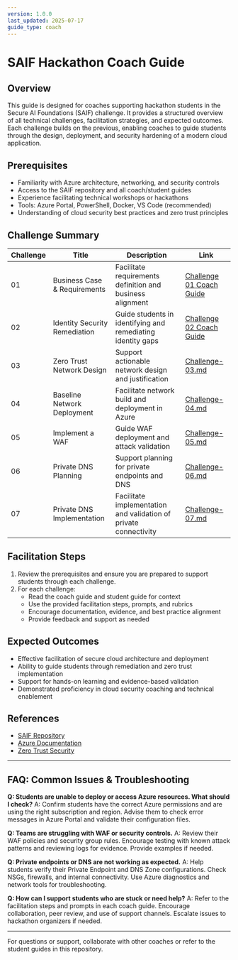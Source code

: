 ```yaml
---
version: 1.0.0
last_updated: 2025-07-17
guide_type: coach
---
```


# SAIF Hackathon Coach Guide

## Overview
This guide is designed for coaches supporting hackathon students in the Secure AI Foundations (SAIF) challenge. It provides a structured overview of all technical challenges, facilitation strategies, and expected outcomes. Each challenge builds on the previous, enabling coaches to guide students through the design, deployment, and security hardening of a modern cloud application.

## Prerequisites
- Familiarity with Azure architecture, networking, and security controls
- Access to the SAIF repository and all coach/student guides
- Experience facilitating technical workshops or hackathons
- Tools: Azure Portal, PowerShell, Docker, VS Code (recommended)
- Understanding of cloud security best practices and zero trust principles

## Challenge Summary
| Challenge | Title | Description | Link |
|-----------|-------|-------------|------|
| 01 | Business Case & Requirements | Facilitate requirements definition and business alignment | [Challenge 01 Coach Guide](../coach-guide/Challenge-01.md) |
| 02 | Identity Security Remediation | Guide students in identifying and remediating identity gaps | [Challenge 02 Coach Guide](../coach-guide/Challenge-02.md) |
| 03 | Zero Trust Network Design | Support actionable network design and justification | [Challenge-03.md](../coach-guide/Challenge-03.md) |
| 04 | Baseline Network Deployment | Facilitate network build and deployment in Azure | [Challenge-04.md](../coach-guide/Challenge-04.md) |
| 05 | Implement a WAF | Guide WAF deployment and attack validation | [Challenge-05.md](../coach-guide/Challenge-05.md) |
| 06 | Private DNS Planning | Support planning for private endpoints and DNS | [Challenge-06.md](../coach-guide/Challenge-06.md) |
| 07 | Private DNS Implementation | Facilitate implementation and validation of private connectivity | [Challenge-07.md](../coach-guide/Challenge-07.md) |

## Facilitation Steps
1. Review the prerequisites and ensure you are prepared to support students through each challenge.
2. For each challenge:
   - Read the coach guide and student guide for context
   - Use the provided facilitation steps, prompts, and rubrics
   - Encourage documentation, evidence, and best practice alignment
   - Provide feedback and support as needed

## Expected Outcomes
- Effective facilitation of secure cloud architecture and deployment
- Ability to guide students through remediation and zero trust implementation
- Support for hands-on learning and evidence-based validation
- Demonstrated proficiency in cloud security coaching and technical enablement

## References
- [SAIF Repository](https://github.com/jonathan-vella/SAIF)
- [Azure Documentation](https://learn.microsoft.com/en-us/azure/)
- [Zero Trust Security](https://learn.microsoft.com/en-us/security/zero-trust/)

---


## FAQ: Common Issues & Troubleshooting

**Q: Students are unable to deploy or access Azure resources. What should I check?**
A: Confirm students have the correct Azure permissions and are using the right subscription and region. Advise them to check error messages in Azure Portal and validate their configuration files.

**Q: Teams are struggling with WAF or security controls.**
A: Review their WAF policies and security group rules. Encourage testing with known attack patterns and reviewing logs for evidence. Provide examples if needed.

**Q: Private endpoints or DNS are not working as expected.**
A: Help students verify their Private Endpoint and DNS Zone configurations. Check NSGs, firewalls, and internal connectivity. Use Azure diagnostics and network tools for troubleshooting.

**Q: How can I support students who are stuck or need help?**
A: Refer to the facilitation steps and prompts in each coach guide. Encourage collaboration, peer review, and use of support channels. Escalate issues to hackathon organizers if needed.

---

For questions or support, collaborate with other coaches or refer to the student guides in this repository.

